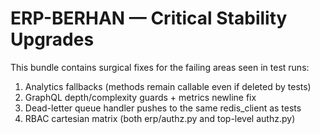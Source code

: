 # ERP-BERHAN — Critical Stability Upgrades

This bundle contains surgical fixes for the failing areas seen in test runs:
1) Analytics fallbacks (methods remain callable even if deleted by tests)
2) GraphQL depth/complexity guards + metrics newline fix
3) Dead-letter queue handler pushes to the same redis_client as tests
4) RBAC cartesian matrix (both erp/authz.py and top-level authz.py)
